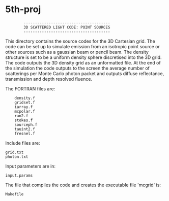 # 5th-proj
            --------------------------------------
            3D SCATTERED LIGHT CODE: POINT SOURCES
            --------------------------------------

This directory contains the source codes for the 3D Cartesian grid. The code can be set up to simulate emission from an isotropic point source or other sources such as a gaussian beam or pencil beam. The density structure is set to be a uniform density sphere discretised into the 3D grid. The code outputs the 3D density grid as an unformatted file. At the end of the simulation the code outputs to the screen the average number of scatterings per Monte Carlo photon packet and outputs diffuse reflectance, transmission and depth resolved fluence.

The FORTRAN files are:

        density.f
        gridset.f
        iarray.f
        mcpolar.f
        ran2.f
        stokes.f
        sourceph.f
        tauint2.f
        fresnel.f
Include files are:

	grid.txt  
	photon.txt  

Input parameters are in:

	input.params

The file that compiles the code and creates the executable file 'mcgrid' is:

	Makefile


